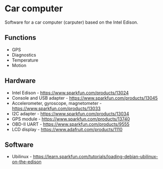 # Car computer

Software for a car computer (carputer) based on the Intel Edison.

## Functions

- GPS
- Diagnostics
- Temperature
- Motion

## Hardware

- Intel Edison - https://www.sparkfun.com/products/13024
- Console and USB adapter - https://www.sparkfun.com/products/13045
- Accelerometer, gyroscope, magnetometer - https://www.sparkfun.com/products/13033
- I2C adapter - https://www.sparkfun.com/products/13034
- GPS module - https://www.sparkfun.com/products/13740
- OBD-II UART - https://www.sparkfun.com/products/9555
- LCD display - https://www.adafruit.com/products/1110

## Software

- Ubilinux - https://learn.sparkfun.com/tutorials/loading-debian-ubilinux-on-the-edison
